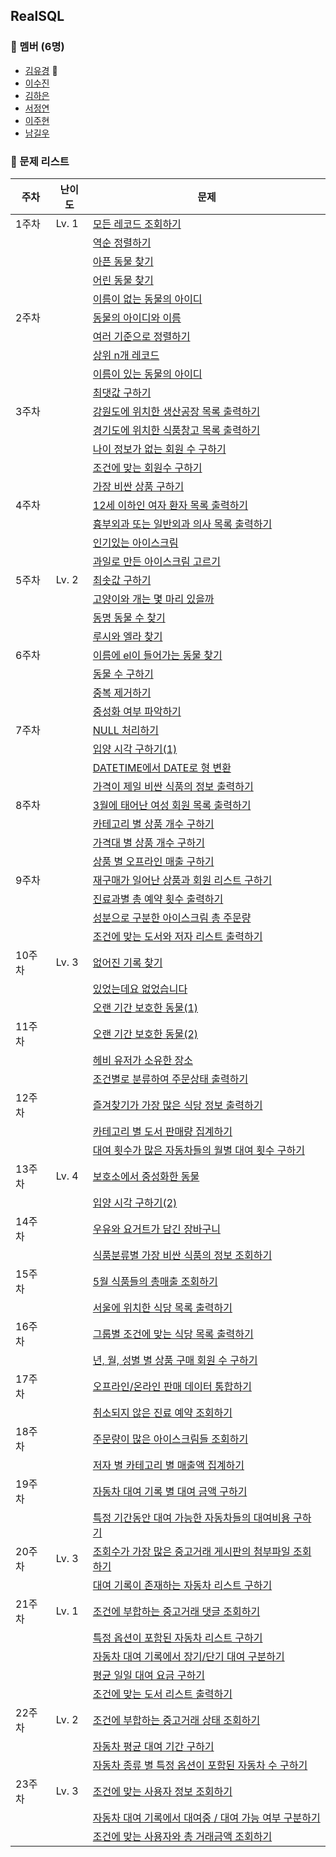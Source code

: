 ## RealSQL

### 👥 멤버 (6명)

- [김유경](https://github.com/ugaemi) 👑
- [이수진](https://github.com/tudiiii)
- [김하은](https://github.com/heidi127kim)
- [서정연](https://github.com/busyppp)
- [이주현](https://github.com/JuHyun419)
- [남길우](https://github.com/Namgilu)

### 🤨 문제 리스트

| 주차  | 난이도   | 문제                                                                                |
|-----|-------|-----------------------------------------------------------------------------------|
| 1주차 | Lv. 1 | [모든 레코드 조회하기](https://school.programmers.co.kr/learn/courses/30/lessons/59034)    |
|  | | [역순 정렬하기](https://school.programmers.co.kr/learn/courses/30/lessons/59035)        |
|  | | [아픈 동물 찾기](https://school.programmers.co.kr/learn/courses/30/lessons/59036)       |
|  | | [어린 동물 찾기](https://school.programmers.co.kr/learn/courses/30/lessons/59037)       |
|  | | [이름이 없는 동물의 아이디](https://school.programmers.co.kr/learn/courses/30/lessons/59039) |
| 2주차 |  | [동물의 아이디와 이름](https://school.programmers.co.kr/learn/courses/30/lessons/59403)    |
|  | | [여러 기준으로 정렬하기](https://school.programmers.co.kr/learn/courses/30/lessons/59404)   |
|  | | [상위 n개 레코드](https://school.programmers.co.kr/learn/courses/30/lessons/59405)      |
|  | | [이름이 있는 동물의 아이디](https://school.programmers.co.kr/learn/courses/30/lessons/59407) |
|  | | [최댓값 구하기](https://school.programmers.co.kr/learn/courses/30/lessons/59415)        |
| 3주차 | | [강원도에 위치한 생산공장 목록 출력하기](https://school.programmers.co.kr/learn/courses/30/lessons/131112)    |
|  | | [경기도에 위치한 식품창고 목록 출력하기](https://school.programmers.co.kr/learn/courses/30/lessons/131114)   |
|  | | [나이 정보가 없는 회원 수 구하기](https://school.programmers.co.kr/learn/courses/30/lessons/131528)      |
|  | | [조건에 맞는 회원수 구하기](https://school.programmers.co.kr/learn/courses/30/lessons/131535) |
|  | | [가장 비싼 상품 구하기](https://school.programmers.co.kr/learn/courses/30/lessons/131697)        |
| 4주차 | | [12세 이하인 여자 환자 목록 출력하기](https://school.programmers.co.kr/learn/courses/30/lessons/132201)    |
|  | | [흉부외과 또는 일반외과 의사 목록 출력하기](https://school.programmers.co.kr/learn/courses/30/lessons/132203)   |
|  | | [인기있는 아이스크림](https://school.programmers.co.kr/learn/courses/30/lessons/133024)      |
|  | | [과일로 만든 아이스크림 고르기](https://school.programmers.co.kr/learn/courses/30/lessons/133025) |
| 5주차 | Lv. 2 | [최솟값 구하기](https://school.programmers.co.kr/learn/courses/30/lessons/59038)    |
|  | | [고양이와 개는 몇 마리 있을까](https://school.programmers.co.kr/learn/courses/30/lessons/59040)   |
|  | | [동명 동물 수 찾기](https://school.programmers.co.kr/learn/courses/30/lessons/59041)      |
|  | | [루시와 엘라 찾기](https://school.programmers.co.kr/learn/courses/30/lessons/59046) |
| 6주차 | | [이름에 el이 들어가는 동물 찾기](https://school.programmers.co.kr/learn/courses/30/lessons/59047)    |
|  | | [동물 수 구하기](https://school.programmers.co.kr/learn/courses/30/lessons/59406)   |
|  | | [중복 제거하기](https://school.programmers.co.kr/learn/courses/30/lessons/59408)      |
|  | | [중성화 여부 파악하기](https://school.programmers.co.kr/learn/courses/30/lessons/59409) |
| 7주차 | | [NULL 처리하기](https://school.programmers.co.kr/learn/courses/30/lessons/59410) |
| | | [입양 시각 구하기(1)](https://school.programmers.co.kr/learn/courses/30/lessons/59412) |
| | | [DATETIME에서 DATE로 형 변환](https://school.programmers.co.kr/learn/courses/30/lessons/59414) |
| | | [가격이 제일 비싼 식품의 정보 출력하기](https://school.programmers.co.kr/learn/courses/30/lessons/131115) |
| 8주차 | | [3월에 태어난 여성 회원 목록 출력하기](https://school.programmers.co.kr/learn/courses/30/lessons/131120) |
| | | [카테고리 별 상품 개수 구하기](https://school.programmers.co.kr/learn/courses/30/lessons/131529) |
| | | [가격대 별 상품 개수 구하기](https://school.programmers.co.kr/learn/courses/30/lessons/131530) |
| | | [상품 별 오프라인 매출 구하기](https://school.programmers.co.kr/learn/courses/30/lessons/131533) |
| 9주차 | | [재구매가 일어난 상품과 회원 리스트 구하기](https://school.programmers.co.kr/learn/courses/30/lessons/131536) |
| | | [진료과별 총 예약 횟수 출력하기](https://school.programmers.co.kr/learn/courses/30/lessons/132202) |
| | | [성분으로 구분한 아이스크림 총 주문량](https://school.programmers.co.kr/learn/courses/30/lessons/133026) |
| | | [조건에 맞는 도서와 저자 리스트 출력하기](https://school.programmers.co.kr/learn/courses/30/lessons/144854) |
| 10주차 | Lv. 3 | [없어진 기록 찾기](https://school.programmers.co.kr/learn/courses/30/lessons/59042) |
| | | [있었는데요 없었습니다](https://school.programmers.co.kr/learn/courses/30/lessons/59043) |
| | | [오랜 기간 보호한 동물(1)](https://school.programmers.co.kr/learn/courses/30/lessons/59044) |
| 11주차 | | [오랜 기간 보호한 동물(2)](https://school.programmers.co.kr/learn/courses/30/lessons/59411) |
| | | [헤비 유저가 소유한 장소](https://school.programmers.co.kr/learn/courses/30/lessons/77487) |
| | | [조건별로 분류하여 주문상태 출력하기](https://school.programmers.co.kr/learn/courses/30/lessons/131113) |
| 12주차 | | [즐겨찾기가 가장 많은 식당 정보 출력하기](https://school.programmers.co.kr/learn/courses/30/lessons/131123) |
| | | [카테고리 별 도서 판매량 집계하기](https://school.programmers.co.kr/learn/courses/30/lessons/144855) |
| | | [대여 횟수가 많은 자동차들의 월별 대여 횟수 구하기](https://school.programmers.co.kr/learn/courses/30/lessons/151139) |
| 13주차 | Lv. 4 | [보호소에서 중성화한 동물](https://school.programmers.co.kr/learn/courses/30/lessons/59045) |
| | | [입양 시각 구하기(2)](https://school.programmers.co.kr/learn/courses/30/lessons/59413) |
| 14주차 | | [우유와 요거트가 담긴 장바구니](https://school.programmers.co.kr/learn/courses/30/lessons/62284) |
| | | [식품분류별 가장 비싼 식품의 정보 조회하기](https://school.programmers.co.kr/learn/courses/30/lessons/131116) |
| 15주차 | | [5월 식품들의 총매출 조회하기](https://school.programmers.co.kr/learn/courses/30/lessons/131117) |
| | | [서울에 위치한 식당 목록 출력하기](https://school.programmers.co.kr/learn/courses/30/lessons/131118) |
| 16주차 | | [그룹별 조건에 맞는 식당 목록 출력하기](https://school.programmers.co.kr/learn/courses/30/lessons/131124) |
| | | [년, 월, 성별 별 상품 구매 회원 수 구하기](https://school.programmers.co.kr/learn/courses/30/lessons/131532) |
| 17주차 | | [오프라인/온라인 판매 데이터 통합하기](https://school.programmers.co.kr/learn/courses/30/lessons/131537) |
| | | [취소되지 않은 진료 예약 조회하기](https://school.programmers.co.kr/learn/courses/30/lessons/132204) |
| 18주차 | | [주문량이 많은 아이스크림들 조회하기](https://school.programmers.co.kr/learn/courses/30/lessons/133027) |
| | | [저자 별 카테고리 별 매출액 집계하기](https://school.programmers.co.kr/learn/courses/30/lessons/144856) |
| 19주차 | | [자동차 대여 기록 별 대여 금액 구하기](https://school.programmers.co.kr/learn/courses/30/lessons/151141) |
| | | [특정 기간동안 대여 가능한 자동차들의 대여비용 구하기](https://school.programmers.co.kr/learn/courses/30/lessons/157339) |
| 20주차 | Lv. 3 | [조회수가 가장 많은 중고거래 게시판의 첨부파일 조회하기](https://school.programmers.co.kr/learn/courses/30/lessons/164671) |
| | | [대여 기록이 존재하는 자동차 리스트 구하기](https://school.programmers.co.kr/learn/courses/30/lessons/157341) |
| 21주차 | Lv. 1 | [조건에 부합하는 중고거래 댓글 조회하기](https://school.programmers.co.kr/learn/courses/30/lessons/164673) |
| | | [특정 옵션이 포함된 자동차 리스트 구하기](https://school.programmers.co.kr/learn/courses/30/lessons/157343) |
| | | [자동차 대여 기록에서 장기/단기 대여 구분하기](https://school.programmers.co.kr/learn/courses/30/lessons/151138) |
| | | [평균 일일 대여 요금 구하기](https://school.programmers.co.kr/learn/courses/30/lessons/151136) |
| | | [조건에 맞는 도서 리스트 출력하기](https://school.programmers.co.kr/learn/courses/30/lessons/144853) |
| 22주차 | Lv. 2 | [조건에 부합하는 중고거래 상태 조회하기](https://school.programmers.co.kr/learn/courses/30/lessons/164672) |
| | | [자동차 평균 대여 기간 구하기](https://school.programmers.co.kr/learn/courses/30/lessons/157342) |
| | | [자동차 종류 별 특정 옵션이 포함된 자동차 수 구하기](https://school.programmers.co.kr/learn/courses/30/lessons/151137) |
| 23주차 | Lv. 3 | [조건에 맞는 사용자 정보 조회하기](https://school.programmers.co.kr/learn/courses/30/lessons/164670) |
| | | [자동차 대여 기록에서 대여중 / 대여 가능 여부 구분하기](https://school.programmers.co.kr/learn/courses/30/lessons/157340) |
| | | [조건에 맞는 사용자와 총 거래금액 조회하기](https://school.programmers.co.kr/learn/courses/30/lessons/164668) |

